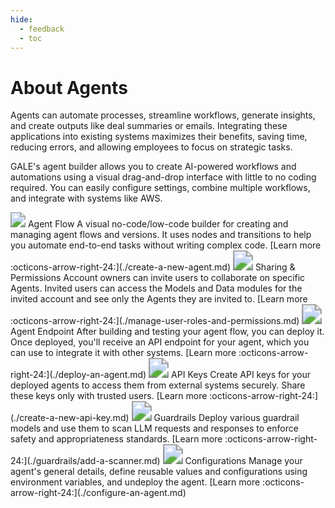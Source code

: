 ```yaml
---
hide:
  - feedback
  - toc  
---
```


# About Agents

Agents can automate processes, streamline workflows, generate insights, and create outputs like deal summaries or emails. Integrating these applications into existing systems maximizes their benefits, saving time, reducing errors, and allowing employees to focus on strategic tasks. 

GALE's agent builder allows you to create AI-powered workflows and automations using a visual drag-and-drop interface with little to no coding required. You can easily configure settings, combine multiple workflows, and integrate with systems like AWS.

<kr-grid type="g2">
    <kr-grid-item>
        <img src="../images/dataflow.svg" style="zoom:150%;"></img>
        <kr-grid-title>Agent Flow</kr-grid-title>
        <kr-grid-desc>A visual no-code/low-code builder for creating and managing agent flows and versions. It uses nodes and transitions to help you automate end-to-end tasks without writing complex code.</kr-grid-desc>
        [Learn more :octicons-arrow-right-24:](./create-a-new-agent.md)
    </kr-grid-item>
    <kr-grid-item>
        <img src="../images/sharing-permission.svg" style="zoom:200%;"></img>
        <kr-grid-title>Sharing & Permissions</kr-grid-title>
        <kr-grid-desc>Account owners can invite users to collaborate on specific Agents. Invited users can access the Models and Data modules for the invited account and see only the Agents they are invited to.</kr-grid-desc>
        [Learn more :octicons-arrow-right-24:](./manage-user-roles-and-permissions.md)
    </kr-grid-item>
    <kr-grid-item>
        <img src="../images/agent-endpoint.svg" style="zoom:200%;"></img>
        <kr-grid-title>Agent Endpoint</kr-grid-title>
        <kr-grid-desc>After building and testing your agent flow, you can deploy it. Once deployed, you'll receive an API endpoint for your agent, which you can use to integrate it with other systems.</kr-grid-desc>
        [Learn more :octicons-arrow-right-24:](./deploy-an-agent.md)
    </kr-grid-item>
    <kr-grid-item>
        <img src="../images/api-keys.svg" style="zoom:200%;"></img>
        <kr-grid-title>API Keys</kr-grid-title>
        <kr-grid-desc>Create API keys for your deployed agents to access them from external systems securely. Share these keys only with trusted users.</kr-grid-desc>
        [Learn more :octicons-arrow-right-24:](./create-a-new-api-key.md)
    </kr-grid-item>
    <kr-grid-item>
        <img src="../images/guardrails.svg" style="zoom:200%;"></img>
        <kr-grid-title>Guardrails</kr-grid-title>
        <kr-grid-desc>Deploy various guardrail models and use them to scan LLM requests and responses to enforce safety and appropriateness standards.</kr-grid-desc>
        [Learn more :octicons-arrow-right-24:](./guardrails/add-a-scanner.md)
    </kr-grid-item>
    <kr-grid-item>
        <img src="../images/configurations.svg" style="zoom:200%;"></img>
        <kr-grid-title>Configurations</kr-grid-title>
        <kr-grid-desc>Manage your agent's general details, define reusable values and configurations using environment variables, and undeploy the agent.</kr-grid-desc>
        [Learn more :octicons-arrow-right-24:](./configure-an-agent.md)
    </kr-grid-item>      
</kr-grid>


